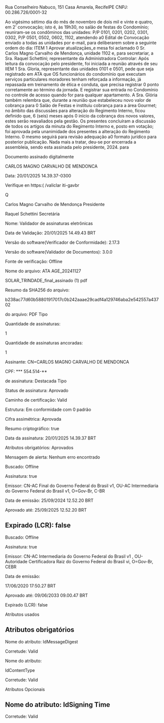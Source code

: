 Rua Conselheiro Nabuco, 151 Casa Amarela, RecifelPE CNPJ: 00.286.726/0001-32

Ao vigésimo sétimo dia do mês de novembro de dois mil e vinte e quatro, em 2' convocação; isto é, às 19h30, no salão de festas do Condomínio; reuniram-se os condôminos das unidades: P/P 0101, 0201, 0202, 0301, 0302, P/P 0501, 0502, 0602, 1102, atendendo a0 Edital de Convocação enviado a todas as unidades por e-mail, para deliberarem sobre a seguinte ordem do dia: ITEM 1 Aprovar atualizaçães\_e mesa foi aclamado 0 Sr. Carlos Magno Carvalho de Mendonça, unidade 1102 e, para secretariar, a Sra. Raquel Schettini; representante da Administradora Controlar: Após leitura da convocação pelo presidente, foi iniciada a reunião através de seu IIEM 1 Sra. Gloria, representante das unidades 0101 e 0501, pede que seja registrado em ATA que OS funcionários do condomínio que executam serviços particulares moradores tenham reforçada a informação, já repassada em treinamento de ética e conduta, que precisa registrar 0 ponto corretamente ao término da jornada. E registrar sua entrada no Condomínio no controle de acesso quando for para qualquer apartamento. A Sra. Glória também relembra que, durante a reunião que estabeleceu novo valor de cobrança para 0 Salão de Festas e instituiu cobrança para a área Gourmet; no âmbito das discussães para alteração do Regimento Interno, ficou definido que, 6 (seis) meses após 0 início da cobrança dos novos valores, estes serão reavaliados pela gestão. Os presentes concluíram a discussão de todos os artigos da minuta do Regimento Interno e, posto em votação; foi aprovada pela unanimidade dos presentes a alteração do Regimento Interno. 0 mesmo seguirá para revisão adequação a0 formato jurídico para posterior publicação. Nada mais a tratar, deu-se por encerrada a assembleia, sendo esta assinada pelo presidente, 2024. para

<!-- image -->

Documento assinado digitalmente

<!-- image -->

CARLOS MAGNO CARVALHO DE MENDONCA

Data: 20/01/2025 14.39.37-0300

Verifique en https:( /valiclar iti-gavbr

Q

Carlos Magno Carvalho de Mendonça Presidente

Raquel Schettini Secretária

<!-- image -->

Nome: Validador de assinaturas eletrônicas

Data de Validação: 20/01/2025 14.49.43 BRT

Versão do software(Verificador de Conformidade): 2.17.3

Versão do software(Validador de Documentos): 3.0.0

Fonte de verificação: Offline

Nome do arquivo: ATA AGE\_20241127

SOLAR\_TRINDADE\_final\_assinado (1) pdf

Resumo da SHA256 do arquivo:

b238ac77d60b58801917017c0b242aaae29cadf4a129746aba2e542557a43702

do arquivo: PDF Tipo

Quantidade de assinaturas:

1

Quantidade de assinaturas ancoradas:

1

<!-- image -->

Assinante: CN=CARLOS MAGNO CARVALHO DE MENDONCA

CPF: *** 554.514-**

de assinatura: Destacada Tipo

Status de assinatura: Aprovado

Caminho de certificação: Valid

Estrutura: Em conformidade com 0 padrão

Cifra assimétrica:   Aprovada

Resumo criptográfico: true

Data da assinatura: 20/01/2025 14.39.37 BRT

Atributos obrigatórios: Aprovados

Mensagem de alerta: Nenhum erro encontrado

<!-- image -->

Buscado: Offline

Assinatura: true

Emissor: CN-AC Final do Governo Federal do Brasil v1, OU-AC Intermediaria do Governo Federal do Brasil v1, O=Gov-Br, C-BR

Data de emissão: 25/09/2024 12.52.20 BRT

Aprovado até: 25/09/2025 12.52.20 BRT

## Expirado (LCR): false

<!-- image -->

Buscado: Offline

Assinatura: true

Emissor: CN-AC Intermediaria do Governo Federal do Brasil v1 , OU-Autoridade Certificadora Raiz do Governo Federal do Brasil vi, O=Gov-Br, CEBR

Data de emissão:

17/06/2020 17:50.27 BRT

Aprovado até: 09/06/2033 09.00.47 BRT

Expirado (LCR): false

Atributos usados

## Atributos obrigatórios

Nome do atributo: IdMessageDigest

Corretude: Valid

Nome do atributo:

IdContentType

Corretude: Valid

Atributos Opcionais

## Nome do atributo: IdSigning Time

Corretude: Valid